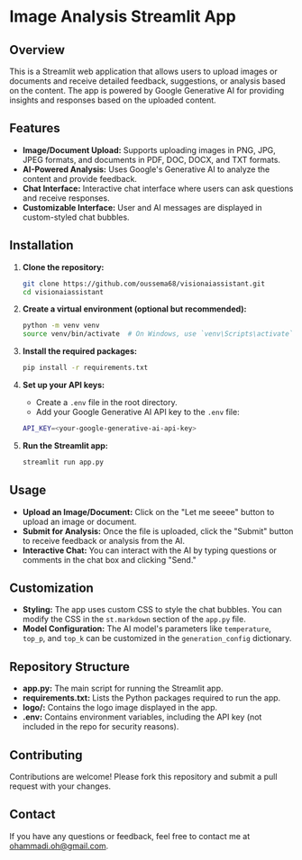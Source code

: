 # Image Analysis Streamlit App

<!--  <img src="logo/logo.png" alt="Logo" width="300"/> # put your own logo (delete // and add your own logo as logo/logo.png ) -->



## Overview

This is a Streamlit web application that allows users to upload images or documents and receive detailed feedback, suggestions, or analysis based on the content. The app is powered by Google Generative AI for providing insights and responses based on the uploaded content.

## Features

- **Image/Document Upload:** Supports uploading images in PNG, JPG, JPEG formats, and documents in PDF, DOC, DOCX, and TXT formats.
- **AI-Powered Analysis:** Uses Google's Generative AI to analyze the content and provide feedback.
- **Chat Interface:** Interactive chat interface where users can ask questions and receive responses.
- **Customizable Interface:** User and AI messages are displayed in custom-styled chat bubbles.

## Installation

1. **Clone the repository:**

   ```bash
   git clone https://github.com/oussema68/visionaiassistant.git
   cd visionaiassistant
   ```

2. **Create a virtual environment (optional but recommended):**

   ```bash
   python -m venv venv
   source venv/bin/activate  # On Windows, use `venv\Scripts\activate`
   ```

3. **Install the required packages:**

   ```bash
   pip install -r requirements.txt
   ```

4. **Set up your API keys:**

   - Create a `.env` file in the root directory.
   - Add your Google Generative AI API key to the `.env` file:

   ```bash
   API_KEY=<your-google-generative-ai-api-key>
   ```

5. **Run the Streamlit app:**

   ```bash
   streamlit run app.py
   ```

## Usage

- **Upload an Image/Document:** Click on the "Let me seeee" button to upload an image or document.
- **Submit for Analysis:** Once the file is uploaded, click the "Submit" button to receive feedback or analysis from the AI.
- **Interactive Chat:** You can interact with the AI by typing questions or comments in the chat box and clicking "Send."

## Customization

- **Styling:** The app uses custom CSS to style the chat bubbles. You can modify the CSS in the `st.markdown` section of the `app.py` file.
- **Model Configuration:** The AI model's parameters like `temperature`, `top_p`, and `top_k` can be customized in the `generation_config` dictionary.

## Repository Structure

- **app.py:** The main script for running the Streamlit app.
- **requirements.txt:** Lists the Python packages required to run the app.
- **logo/:** Contains the logo image displayed in the app.
- **.env:** Contains environment variables, including the API key (not included in the repo for security reasons).

## Contributing

Contributions are welcome! Please fork this repository and submit a pull request with your changes.


## Contact

If you have any questions or feedback, feel free to contact me at ohammadi.oh@gmail.com.
